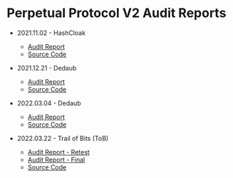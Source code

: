 # Perpetual Protocol V2 Audit Reports

- 2021.11.02 - HashCloak
    - [Audit Report](https://github.com/perpetual-protocol/perp-curie-contract/blob/main/audits/2021.11.02-hashcloak.pdf)
    - [Source Code](https://github.com/perpetual-protocol/perp-curie-contract/tree/audit-hashcloak)

- 2021.12.21 - Dedaub
    - [Audit Report](https://github.com/perpetual-protocol/perp-curie-contract/blob/main/audits/2021.12.21-dedaub.pdf)
    - [Source Code](https://github.com/perpetual-protocol/perp-curie-contract/tree/audit-dedaub)

- 2022.03.04 - Dedaub
    - [Audit Report](https://github.com/perpetual-protocol/perp-curie-contract/blob/main/audits/2022.03.04-dedaub-2.pdf)
    - [Source Code](https://github.com/perpetual-protocol/perp-curie-contract/tree/audit-dedaub-2)

- 2022.03.22 - Trail of Bits (ToB)
    - [Audit Report - Retest](https://github.com/perpetual-protocol/perp-curie-contract/blob/main/audits/2022.03.21-tob-retest.pdf)
    - [Audit Report - Final](https://github.com/perpetual-protocol/perp-curie-contract/blob/main/audits/2022.03.22-tob-final.pdf)
    - [Source Code](https://github.com/perpetual-protocol/perp-curie-contract/tree/audit-tob)
